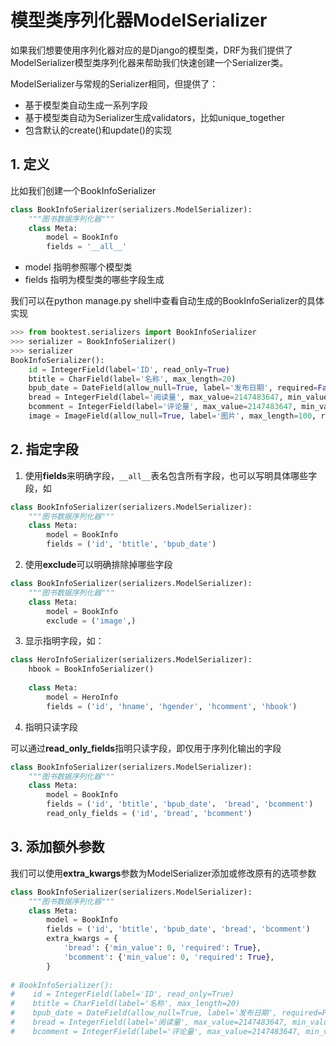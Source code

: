 # 模型类序列化器ModelSerializer

如果我们想要使用序列化器对应的是Django的模型类，DRF为我们提供了ModelSerializer模型类序列化器来帮助我们快速创建一个Serializer类。

ModelSerializer与常规的Serializer相同，但提供了：

* 基于模型类自动生成一系列字段
* 基于模型类自动为Serializer生成validators，比如unique_together
* 包含默认的create()和update()的实现

##  1.  定义

比如我们创建一个BookInfoSerializer

```python
class BookInfoSerializer(serializers.ModelSerializer):
    """图书数据序列化器"""
    class Meta:
        model = BookInfo
        fields = '__all__'
```

* model  指明参照哪个模型类
* fields  指明为模型类的哪些字段生成

我们可以在python manage.py shell中查看自动生成的BookInfoSerializer的具体实现

```python
>>> from booktest.serializers import BookInfoSerializer
>>> serializer = BookInfoSerializer()
>>> serializer
BookInfoSerializer():
    id = IntegerField(label='ID', read_only=True)
    btitle = CharField(label='名称', max_length=20)
    bpub_date = DateField(allow_null=True, label='发布日期', required=False)
    bread = IntegerField(label='阅读量', max_value=2147483647, min_value=-2147483648, required=False)
    bcomment = IntegerField(label='评论量', max_value=2147483647, min_value=-2147483648, required=False)
    image = ImageField(allow_null=True, label='图片', max_length=100, required=False)
```

## 2.  指定字段

1) 使用**fields**来明确字段，`__all__`表名包含所有字段，也可以写明具体哪些字段，如

```python
class BookInfoSerializer(serializers.ModelSerializer):
    """图书数据序列化器"""
    class Meta:
        model = BookInfo
        fields = ('id', 'btitle', 'bpub_date')
```

2) 使用**exclude**可以明确排除掉哪些字段

```python
class BookInfoSerializer(serializers.ModelSerializer):
    """图书数据序列化器"""
    class Meta:
        model = BookInfo
        exclude = ('image',)
```

3) 显示指明字段，如：

```python
class HeroInfoSerializer(serializers.ModelSerializer):
    hbook = BookInfoSerializer()
    
    class Meta:
        model = HeroInfo
        fields = ('id', 'hname', 'hgender', 'hcomment', 'hbook')
```

4)  指明只读字段

可以通过**read_only_fields**指明只读字段，即仅用于序列化输出的字段

```python
class BookInfoSerializer(serializers.ModelSerializer):
    """图书数据序列化器"""
    class Meta:
        model = BookInfo
        fields = ('id', 'btitle', 'bpub_date'， 'bread', 'bcomment')
        read_only_fields = ('id', 'bread', 'bcomment')
```

## 3.  添加额外参数

我们可以使用**extra_kwargs**参数为ModelSerializer添加或修改原有的选项参数

```python
class BookInfoSerializer(serializers.ModelSerializer):
    """图书数据序列化器"""
    class Meta:
        model = BookInfo
        fields = ('id', 'btitle', 'bpub_date', 'bread', 'bcomment')
        extra_kwargs = {
            'bread': {'min_value': 0, 'required': True},
            'bcomment': {'min_value': 0, 'required': True},
        }
          
# BookInfoSerializer():
#    id = IntegerField(label='ID', read_only=True)
#    btitle = CharField(label='名称', max_length=20)
#    bpub_date = DateField(allow_null=True, label='发布日期', required=False)
#    bread = IntegerField(label='阅读量', max_value=2147483647, min_value=0, required=True)
#    bcomment = IntegerField(label='评论量', max_value=2147483647, min_value=0, required=True)

```

